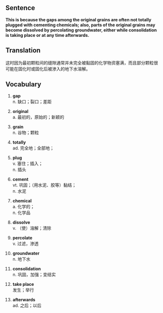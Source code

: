 ## Sentence

**This is because the gaps among the original grains are often not totally plugged with cementing chemicals; also, parts of the original grains may become dissolved by percolating groundwater, either while consolidation is taking place or at any time afterwards.**      

## Translation

这时因为最初颗粒间的缝隙通常并未完全被黏固的化学物资塞满，而且部分颗粒很可能在固化时或固化后被渗入的地下水溶解。     

## Vocabulary   

1. **gap**      
n. 缺口；裂口；差距       

2. **original**      
a. 最初的，原始的；新颖的        

3. **grain**      
n. 谷物；颗粒      

4. **totally**       
ad. 完全地；全部地；       

5. **plug**       
v. 塞住；插入；     
n. 插头       

6. **cement**       
vt. 巩固；（用水泥、胶等）黏结；     
n. 水泥      

7. **chemical**       
a. 化学的；      
n. 化学品       

8. **dissolve**      
v. （使）溶解；清除      

9. **percolate**       
v. 过滤，渗透      

10. **groundwater**      
n. 地下水       

11. **consolidation**      
n. 巩固，加强；变结实       

12. **take place**       
发生；举行       

13. **afterwards**       
ad. 之后；以后      


